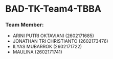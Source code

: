 # BAD-TK-Team4-TBBA

### Team Member:
- ARINI PUTRI OKTAVIANI (2602171685)
- JONATHAN TRI CHRISTIANTO (2602173476)
- ILYAS MUBARROK (2602171722)
- MAULINA (2602171741)
